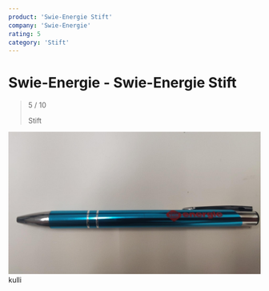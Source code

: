 ```yaml
---
product: 'Swie-Energie Stift'
company: 'Swie-Energie'
rating: 5
category: 'Stift'
---
```


# Swie-Energie - Swie-Energie Stift
>
> 5 / 10
>
> Stift

![Swie-Energie Stift](./assets/swie-energie-swie-energie-stift-4a3f4448-7a6b-421f-8f52-e2f3f57ea198.jpg)
kulli
